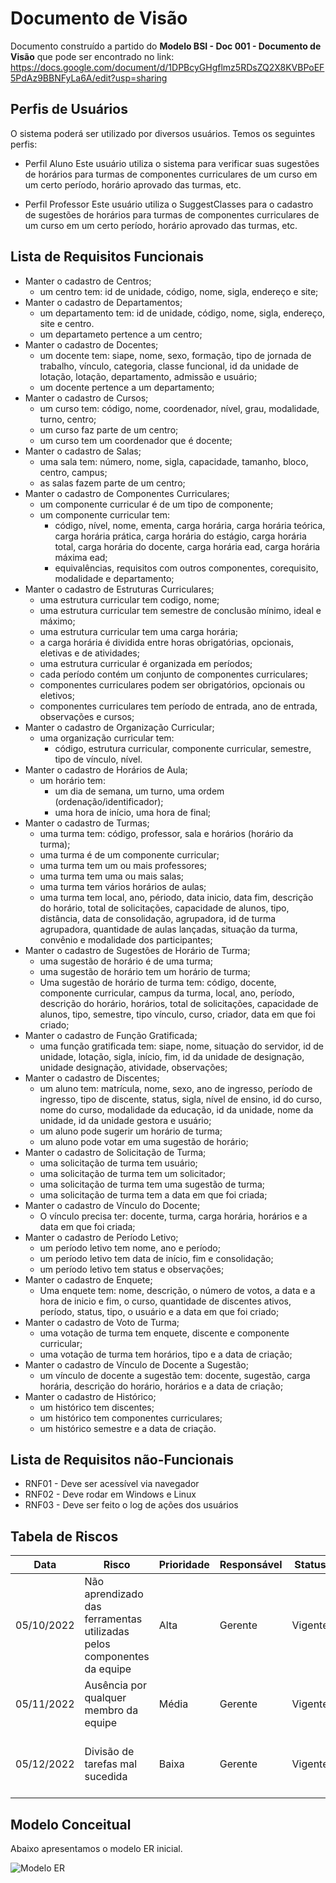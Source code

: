# Documento de Visão

Documento construído a partido do **Modelo BSI - Doc 001 - Documento de Visão** que pode ser encontrado no
link: <https://docs.google.com/document/d/1DPBcyGHgflmz5RDsZQ2X8KVBPoEF5PdAz9BBNFyLa6A/edit?usp=sharing>

## Perfis de Usuários

O sistema poderá ser utilizado por diversos usuários. Temos os seguintes perfis:

* Perfil Aluno
	Este usuário utiliza o sistema para verificar suas sugestões de horários para turmas de componentes curriculares de um curso em um certo período, horário aprovado     das turmas, etc.

* Perfil Professor
	Este usuário utiliza o SuggestClasses para o cadastro de sugestões de horários para turmas de componentes curriculares de um curso em um certo período, horário         aprovado das turmas, etc.

## Lista de Requisitos Funcionais

* Manter o cadastro de Centros;
  * um centro tem: id de unidade, código, nome, sigla, endereço e site;
* Manter o cadastro de Departamentos;
  * um departamento tem: id de unidade, código, nome, sigla, endereço, site e centro.
  * um departameto pertence a um centro;
* Manter o cadastro de Docentes;
  * um docente tem: siape, nome, sexo, formação, tipo de jornada de trabalho, vínculo, categoria, classe funcional, id da unidade de lotação, lotação, departamento, admissão e usuário;
  * um docente pertence a um departamento;
* Manter o cadastro de Cursos;
  * um curso tem: código, nome, coordenador, nível, grau, modalidade, turno, centro;
  * um curso faz parte de um centro;
  * um curso tem um coordenador que é docente;
* Manter o cadastro de Salas;
  * uma sala tem: número, nome, sigla, capacidade, tamanho, bloco, centro, campus;
  * as salas fazem parte de um centro;
* Manter o cadastro de Componentes Curriculares;
  * um componente curricular é de um tipo de componente;
  * um componente curricular tem:
    * código, nível, nome, ementa, carga horária, carga horária teórica, carga horária prática, carga horária do estágio, carga horária total, carga horária do docente, carga horária ead, carga horária máxima ead;
    * equivalências, requisitos com outros componentes, corequisito, modalidade e departamento;
* Manter o cadastro de Estruturas Curriculares;
  * uma estrutura curricular tem codigo, nome;
  * uma estrutura curricular tem semestre de conclusão mínimo, ideal e máximo;
  * uma estrutura curricular tem uma carga horária;
  * a carga horária é dividida entre horas obrigatórias, opcionais, eletivas e de atividades;
  * uma estrutura curricular é organizada em períodos;
  * cada período contém um conjunto de componentes curriculares;
  * componentes curriculares podem ser obrigatórios, opcionais ou eletivos;
  * componentes curriculares tem período de entrada, ano de entrada, observações e cursos;
* Manter o cadastro de Organização Curricular;
  * uma organização curricular tem:
    * código, estrutura curricular, componente curricular, semestre, tipo de vínculo, nível.
* Manter o cadastro de Horários de Aula;
  * um horário tem:
    * um dia de semana, um turno, uma ordem (ordenação/identificador);
    * uma hora de início, uma hora de final;
* Manter o cadastro de Turmas;
  * uma turma tem: código, professor, sala e horários (horário da turma);
  * uma turma é de um componente curricular;
  * uma turma tem um ou mais professores;
  * uma turma tem uma ou mais salas;
  * uma turma tem vários horários de aulas;
  * uma turma tem local, ano, périodo, data inicio, data fim, descrição do horário, total de solicitações, capacidade de alunos, tipo, distância, data de consolidação, agrupadora, id de turma agrupadora, quantidade de aulas lançadas, situação da turma, convênio e modalidade dos participantes;
* Manter o cadastro de Sugestões de Horário de Turma;
  * uma sugestão de horário é de uma turma;
  * uma sugestão de horário tem um horário de turma;
  * Uma sugestão de horário de turma tem: código, docente, componente curricular, campus da turma, local, ano, período, descrição do horário, horários, total de solicitações, capacidade de alunos, tipo, semestre, tipo vínculo, curso, criador, data em que foi criado;
* Manter o cadastro de Função Gratificada;
  * uma função gratificada tem: siape, nome, situação do servidor, id de unidade, lotação, sigla, início, fim, id da unidade de designação, unidade designação, atividade, observações;
* Manter o cadastro de Discentes;
  * um aluno tem: matrícula, nome, sexo, ano de ingresso, período de ingresso, tipo de discente, status, sigla, nível de ensino, id do curso, nome do curso, modalidade da educação, id da unidade, nome da unidade, id da unidade gestora e usuário;
  * um aluno pode sugerir um horário de turma;
  * um aluno pode votar em uma sugestão de horário;
* Manter o cadastro de Solicitação de Turma;
  * uma solicitação de turma tem usuário;
  * uma solicitação de turma tem um solicitador;
  * uma solicitação de turma tem uma sugestão de turma;
  * uma solicitação de turma tem a data em que foi criada;
* Manter o cadastro de Vínculo do Docente;
  * O vínculo precisa ter: docente, turma, carga horária, horários e a data em que foi criada;
* Manter o cadastro de Período Letivo;
  * um período letivo tem nome, ano e período;
  * um período letivo tem data de início, fim e consolidação;
  * um período letivo tem status e observações;
* Manter o cadastro de Enquete;
  * Uma enquete tem: nome, descrição, o número de votos, a data e a hora de inicio e fim, o curso, quantidade de discentes ativos, período, status, tipo, o usuário e a data em que foi criado;
* Manter o cadastro de Voto de Turma;
  * uma votação de turma tem enquete, discente e componente curricular;
  * uma votação de turma tem horários, tipo e a data de criação;
* Manter o cadastro de Vínculo de Docente a Sugestão;
  * um vínculo de docente a sugestão tem: docente, sugestão, carga horária, descrição do horário, horários e a data de criação;
* Manter o cadastro de Histórico;
  * um histórico tem discentes;
  * um histórico tem componentes curriculares;
  * um histórico semestre e a data de criação.

## Lista de Requisitos não-Funcionais

* RNF01 - Deve ser acessível via navegador
* RNF02 - Deve rodar em Windows e Linux
* RNF03 - Deve ser feito o log de ações dos usuários

## Tabela de Riscos

| Data       | Risco                                                                  | Prioridade | Responsável | Status  | Providência/Solução                                            |
| ---------- | ---------------------------------------------------------------------- | ---------- | ----------- | ------- | -------------------------------------------------------------- |
| 05/10/2022 | Não aprendizado das ferramentas utilizadas pelos componentes da equipe | Alta       | Gerente     | Vigente | Reforçar estudos sobre as ferramentas.                         |
| 05/11/2022 | Ausência por qualquer membro da equipe                                 | Média      | Gerente     | Vigente | Planejar o cronograma tendo em base a agenda dos membros.      |
| 05/12/2022 | Divisão de tarefas mal sucedida                                        | Baixa      | Gerente     | Vigente | Acompanhar de perto o desenvolvimento de cada membro da equipe |

## Modelo Conceitual

Abaixo apresentamos o modelo ER inicial.

 ![Modelo ER](https://github.com/labens-ufrn/suggestclasses/blob/doc-visao/docs/modelos/Modelo%20ER%20-%20SuggestClasses2.png)

